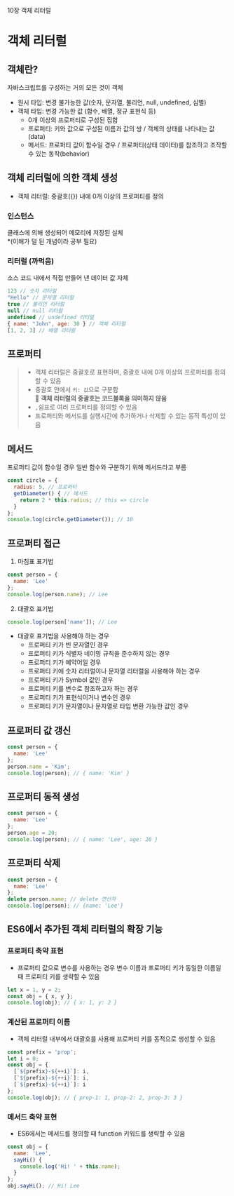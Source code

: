 10장 객체 리터럴

# 객체 리터럴
## 객체란?
자바스크립트를 구성하는 거의 모든 것이 객체
- 원시 타입: 변경 불가능한 값(숫자, 문자열, 불리언, null, undefined, 심벌)
- 객체 타입: 변경 가능한 값 (함수, 배열, 정규 표현식 등)
  - 0개 이상의 프로퍼티로 구성된 집합
  - 프로퍼티: 키와 값으로 구성된 이름과 값의 쌍 / 객체의 상태를 나타내는 값 (data)
  - 메서드: 프로퍼티 값이 함수일 경우 / 프로퍼티(상태 데이터)를 참조하고 조작할 수 있는 동작(behavior)

## 객체 리터럴에 의한 객체 생성
- 객체 리터럴: 중괄호({}) 내에 0개 이상의 프로퍼티를 정의
### 인스턴스
클래스에 의해 생성되어 메모리에 저장된 실체  
*(이해가 덜 된 개념이라 공부 필요)

### 리터럴 (까먹음)
소스 코드 내에서 직접 만들어 낸 데이터 값 자체   
```javascript
123 // 숫자 리터럴
"Hello" // 문자열 리터럴
true // 불리언 리터럴
null // null 리터럴
undefined // undefined 리터럴
{ name: "John", age: 30 } // 객체 리터럴
[1, 2, 3] // 배열 리터럴
```
## 프로퍼티
> - 객체 리터럴은 중괄호로 표현하며, 중괄호 내에 0개 이상의 프로퍼티를 정의할 수 있음   
> - 중괄호 안에서 `키: 값`으로 구분함    
> 📌 **객체 리터럴의 중괄호는 코드블록을 의미하지 않음**
> - `,`쉼표로 여러 프로퍼티를 정의할 수 있음  
> - 프로퍼티와 메서드를 실행시간에 추가하거나 삭제할 수 있는 동적 특성이 있음   

## 메서드
프로퍼티 값이 함수일 경우 일반 함수와 구분하기 위해 메서드라고 부름
```javascript
const circle = {
  radius: 5, // 프로퍼티
  getDiameter() { // 메서드
    return 2 * this.radius; // this => circle
  }
};
console.log(circle.getDiameter()); // 10
```

## 프로퍼티 접근
1. 마침표 표기법
```javascript
const person = {
  name: 'Lee'
};
console.log(person.name); // Lee
```

2. 대괄호 표기법
```javascript
console.log(person['name']); // Lee
```
- 대괄호 표기법을 사용해야 하는 경우
  - 프로퍼티 키가 빈 문자열인 경우
  - 프로퍼티 키가 식별자 네이밍 규칙을 준수하지 않는 경우
  - 프로퍼티 키가 예약어일 경우
  - 프로퍼티 키에 숫자 리터럴이나 문자열 리터럴을 사용해야 하는 경우
  - 프로퍼티 키가 Symbol 값인 경우
  - 프로퍼티 키를 변수로 참조하고자 하는 경우
  - 프로퍼티 키가 표현식이거나 변수인 경우
  - 프로퍼티 키가 문자열이나 문자열로 타입 변환 가능한 값인 경우

## 프로퍼티 값 갱신
```javascript
const person = {
  name: 'Lee'
};
person.name = 'Kim';
console.log(person); // { name: 'Kim' }
```

## 프로퍼티 동적 생성
```javascript
const person = {
  name: 'Lee'
};
person.age = 20;
console.log(person); // { name: 'Lee', age: 20 }
```

## 프로퍼티 삭제
```javascript
const person = {
  name: 'Lee'
};
delete person.name; // delete 연산자
console.log(person); // {name: 'Lee'}
```
## ES6에서 추가된 객체 리터럴의 확장 기능
### 프로퍼티 축약 표현
- 프로퍼티 값으로 변수를 사용하는 경우 변수 이름과 프로퍼티 키가 동일한 이름일 때 프로퍼티 키를 생략할 수 있음
```javascript
let x = 1, y = 2;
const obj = { x, y };
console.log(obj); // { x: 1, y: 2 }
```

### 계산된 프로퍼티 이름
- 객체 리터럴 내부에서 대괄호를 사용해 프로퍼티 키를 동적으로 생성할 수 있음
```javascript
const prefix = 'prop';
let i = 0;
const obj = {
  [`${prefix}-${++i}`]: i,
  [`${prefix}-${++i}`]: i,
  [`${prefix}-${++i}`]: i
};
console.log(obj); // { prop-1: 1, prop-2: 2, prop-3: 3 }
```

### 메서드 축약 표현
- ES6에서는 메서드를 정의할 때 function 키워드를 생략할 수 있음
```javascript
const obj = {
  name: 'Lee',
  sayHi() {
    console.log('Hi! ' + this.name);
  }
};
obj.sayHi(); // Hi! Lee
```
